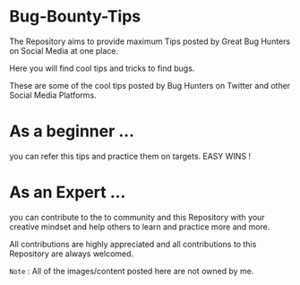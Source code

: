 # Bug-Bounty-Tips
The Repository aims to provide maximum Tips posted by Great Bug Hunters on Social Media at one place.

Here you will find cool tips and tricks to find bugs.

These are some of the cool tips posted by Bug Hunters on Twitter and other Social Media Platforms.

# As a beginner ...
you can refer this tips and practice them on targets. EASY WINS !

# As an Expert ...
you can contribute to the to community and this Repository with your creative mindset and help others to learn and practice more and more.

All contributions are highly appreciated and all contributions to this Repository are always welcomed.


`Note` : All of the images/content posted here are not owned by me.
